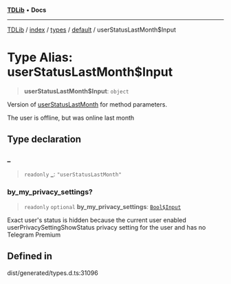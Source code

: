 [**TDLib**](../../../../../../README.md) • **Docs**

***

[TDLib](../../../../../../modules.md) / [index](../../../../../README.md) / [types](../../../README.md) / [default](../README.md) / userStatusLastMonth$Input

# Type Alias: userStatusLastMonth$Input

> **userStatusLastMonth$Input**: `object`

Version of [userStatusLastMonth](userStatusLastMonth.md) for method parameters.

The user is offline, but was online last month

## Type declaration

### \_

> `readonly` **\_**: `"userStatusLastMonth"`

### by\_my\_privacy\_settings?

> `readonly` `optional` **by\_my\_privacy\_settings**: [`Bool$Input`](Bool$Input.md)

Exact user's status is hidden because the current user enabled userPrivacySettingShowStatus privacy setting for the user and has no Telegram Premium

## Defined in

dist/generated/types.d.ts:31096
